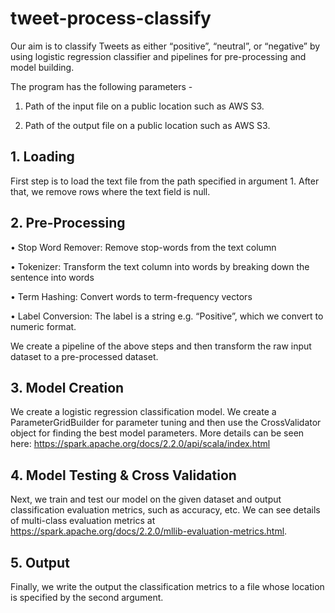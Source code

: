 # tweet-process-classify
Our aim is to classify Tweets as either “positive”,
“neutral”, or “negative” by using logistic regression classifier and pipelines for pre-processing
and model building.

The program has the following parameters -

1. Path of the input file on a public location such as AWS S3.

2. Path of the output file on a public location such as AWS S3.

## 1. Loading

First step is to load the text file from the path specified in argument 1. After that,
we remove rows where the text field is null.

## 2. Pre-Processing

• Stop Word Remover: Remove stop-words from the text column

• Tokenizer: Transform the text column into words by breaking down the sentence into
words 

• Term Hashing: Convert words to term-frequency vectors

• Label Conversion: The label is a string e.g. “Positive”, which we convert to
numeric format.

We create a pipeline of the above steps and then transform the raw
input dataset to a pre-processed dataset.

## 3. Model Creation

We create a logistic regression classification model. We create a ParameterGridBuilder for parameter tuning and then use the CrossValidator
object for finding the best model parameters. More details can be seen here:
https://spark.apache.org/docs/2.2.0/api/scala/index.html

## 4. Model Testing & Cross Validation

Next, we train and test our model on
the given dataset and output classification evaluation metrics, such as accuracy, etc. We can
see details of multi-class evaluation metrics at
https://spark.apache.org/docs/2.2.0/mllib-evaluation-metrics.html.

## 5. Output 

Finally, we write the output the classification metrics to a file whose location
is specified by the second argument.
